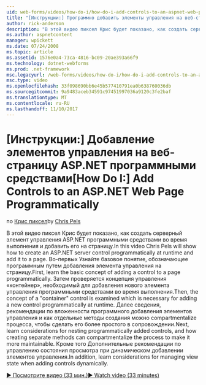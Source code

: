 ```yaml
---
uid: web-forms/videos/how-do-i/how-do-i-add-controls-to-an-aspnet-web-page-programmatically
title: "[Инструкции:] Программно добавить элементы управления на веб-страницу ASP.NET | Документы Microsoft"
author: rick-anderson
description: "В этой видео пиксел Крис будет показано, как создать серверный элемент управления ASP.NET программными средствами во время выполнения и добавить его на страницу. Во-первых Узнайте o основной принцип..."
ms.author: aspnetcontent
manager: wpickett
ms.date: 07/24/2008
ms.topic: article
ms.assetid: 1576e0a4-73ca-4816-bc09-20ae393a66f9
ms.technology: dotnet-webforms
ms.prod: .net-framework
msc.legacyurl: /web-forms/videos/how-do-i/how-do-i-add-controls-to-an-aspnet-web-page-programmatically
msc.type: video
ms.openlocfilehash: 33f098690bb6e45b577410791ea0b638760036db
ms.sourcegitcommit: 9a9483aceb34591c97451997036a9120c3fe2baf
ms.translationtype: MT
ms.contentlocale: ru-RU
ms.lasthandoff: 11/10/2017
---
```

<a name="how-do-i-add-controls-to-an-aspnet-web-page-programmatically"></a><span data-ttu-id="5c6f1-104">[Инструкции:] Добавление элементов управления на веб-страницу ASP.NET программными средствами</span><span class="sxs-lookup"><span data-stu-id="5c6f1-104">[How Do I:] Add Controls to an ASP.NET Web Page Programmatically</span></span>
====================
<span data-ttu-id="5c6f1-105">по [Крис пиксел](https://twitter.com/chrispels)</span><span class="sxs-lookup"><span data-stu-id="5c6f1-105">by [Chris Pels](https://twitter.com/chrispels)</span></span>

<span data-ttu-id="5c6f1-106">В этой видео пиксел Крис будет показано, как создать серверный элемент управления ASP.NET программными средствами во время выполнения и добавить его на страницу.</span><span class="sxs-lookup"><span data-stu-id="5c6f1-106">In this video Chris Pels will show how to create an ASP.NET server control programmatically at runtime and add it to a page.</span></span> <span data-ttu-id="5c6f1-107">Во-первых Узнайте базовое понятие, обозначающее программным путем добавления элемента управления на страницу.</span><span class="sxs-lookup"><span data-stu-id="5c6f1-107">First, learn the basic concept of adding a control to a page programmatically.</span></span> <span data-ttu-id="5c6f1-108">Затем проверяется концепция управления «контейнер», необходимый для добавления нового элемента управления программными средствами во время выполнения.</span><span class="sxs-lookup"><span data-stu-id="5c6f1-108">Then, the concept of a "container" control is examined which is necessary for adding a new control programmatically at runtime.</span></span> <span data-ttu-id="5c6f1-109">Далее сведения, рекомендации по вложенности программного добавления элементов управления и как отдельные методы создания можно compartmentalize процесса, чтобы сделать его более простого в сопровождении.</span><span class="sxs-lookup"><span data-stu-id="5c6f1-109">Next, learn considerations for nesting programmatically added controls, and how creating separate methods can compartmentalize the process to make it more maintainable.</span></span> <span data-ttu-id="5c6f1-110">Кроме того Дополнительные рекомендации по управлению состояния просмотра при динамическом добавлении элементов управления.</span><span class="sxs-lookup"><span data-stu-id="5c6f1-110">In addition, learn considerations for managing view state when adding controls dynamically.</span></span>

[<span data-ttu-id="5c6f1-111">&#9654; Посмотрите видео (33 мин.)</span><span class="sxs-lookup"><span data-stu-id="5c6f1-111">&#9654; Watch video (33 minutes)</span></span>](https://channel9.msdn.com/Blogs/ASP-NET-Site-Videos/how-do-i-add-controls-to-an-aspnet-web-page-programmatically)
